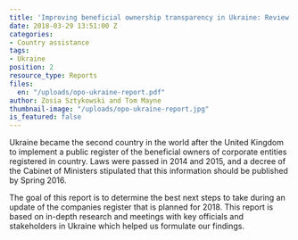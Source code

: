 ```yaml
---
title: 'Improving beneficial ownership transparency in Ukraine: Review and recommendations'
date: 2018-03-29 13:51:00 Z
categories:
- Country assistance
tags:
- Ukraine
position: 2
resource_type: Reports
files:
  en: "/uploads/opo-ukraine-report.pdf"
author: Zosia Sztykowski and Tom Mayne
thumbnail-image: "/uploads/opo-ukraine-report.jpg"
is_featured: false
---
```


Ukraine became the second country in the world after the United Kingdom to implement a public register of the beneficial owners of corporate entities registered in country. Laws were passed in 2014 and 2015, and a decree of the Cabinet of Ministers stipulated that this information should be published by Spring 2016.

The goal of this report is to determine the best next steps to take during an update of the companies register that is planned for 2018. This report is based on in-depth research and meetings with key officials and stakeholders in Ukraine which helped us formulate our findings.
